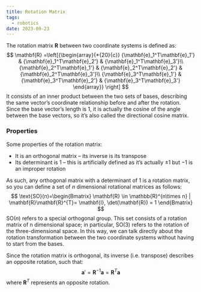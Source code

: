 ```yaml
---
title: Rotation Matrix
tags:
  - robotics
date: 2023-09-23
---
```

The rotation matrix $\mathbf{R}$ between two coordinate systems is defined as:
$$
\mathbf{R} =\left[{\begin{array}{*{20}{c}}    
    {\mathbf{e}_1^T\mathbf{e}_1'} & {\mathbf{e}_1^T\mathbf{e}_2'} & {\mathbf{e}_1^T\mathbf{e}_3'}\\
    {\mathbf{e}_2^T\mathbf{e}_1'} & {\mathbf{e}_2^T\mathbf{e}_2'} & {\mathbf{e}_2^T\mathbf{e}_3'}\\
    {\mathbf{e}_3^T\mathbf{e}_1'} & {\mathbf{e}_3^T\mathbf{e}_2'} & {\mathbf{e}_3^T\mathbf{e}_3'}
    \end{array}} \right]
$$
It consists of an inner product between the two sets of bases, describing the same vector’s coordinate relationship before and after the rotation. Since the base vector’s length is $1$, it is actually the cosine of the angle between the base vectors, so it’s also called the directional cosine matrix.
### Properties
Some properties of the rotation matrix:
- It is an orthogonal matrix – its inverse is its transpose
- Its determinant is $1$ – this is artificially defined as it’s actually $\pm 1$ but $-1$ is an improper rotation

As such, any orthogonal matrix with a determinant of $1$ is a rotation matrix, so you can define a set of $n$ dimensional rotational matrices as follows:
$$
\text{SO}(n)=\begin{Bmatrix}
\mathbf{R} \in \mathbb{R}^{n\times n} | \mathbf{R}\mathbf{R}^{T}= \mathbf{I}, \det(\mathbf{R}) = 1
\end{Bmatrix}
$$
$\text{SO}(n)$ refers to a special orthogonal group. This set consists of a rotation matrix of n dimensional space; in particular, $\text{SO}(3)$ refers to the rotation of the three-dimensional space. In this way, we can talk directly about the rotation transformation between the two coordinate systems without having to start from the bases.

Since the rotation matrix is orthogonal, its inverse (i.e. transpose) describes an opposite rotation, such that:
$$
\mathbf{a}' = \mathbf{R}^{-1}\mathbf{a}=\mathbf{R}^{T}\mathbf{a}
$$
where $\mathbf{R}^T$ represents an opposite rotation.
